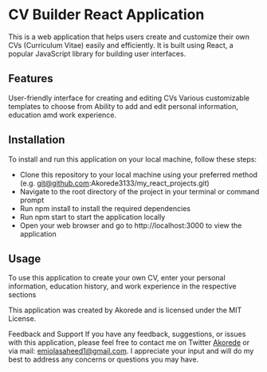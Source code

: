 # CV Builder React Application
This is a web application that helps users create and customize their own CVs (Curriculum Vitae) easily and efficiently. It is built using React, a popular JavaScript library for building user interfaces.

## Features
User-friendly interface for creating and editing CVs
Various customizable templates to choose from
Ability to add and edit personal information, education amd work experience.

## Installation
To install and run this application on your local machine, follow these steps:

* Clone this repository to your local machine using your preferred method (e.g. git@github.com:Akorede3133/my_react_projects.git)
* Navigate to the root directory of the project in your terminal or command prompt
* Run npm install to install the required dependencies
* Run npm start to start the application locally
* Open your web browser and go to http://localhost:3000 to view the application
## Usage
To use this application to create your own CV, enter your personal information, education history, and  work experience  in the respective sections

This application was created by Akorede and is licensed under the MIT License.

Feedback and Support
If you have any feedback, suggestions, or issues with this application, please feel free to contact me on Twitter [Akorede](https://twitter.com/SaheedAkorede7) or via mail: emiolasaheed1@gmail.com. I appreciate your input and will do my best to address any concerns or questions you may have.
